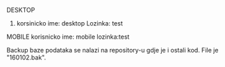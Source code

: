 DESKTOP
1. korsinicko ime: desktop
   Lozinka: test

MOBILE
 korisnicko ime: mobile
 lozinka:test
 
 Backup baze podataka se nalazi na repository-u gdje je i ostali kod. File je "160102.bak".

